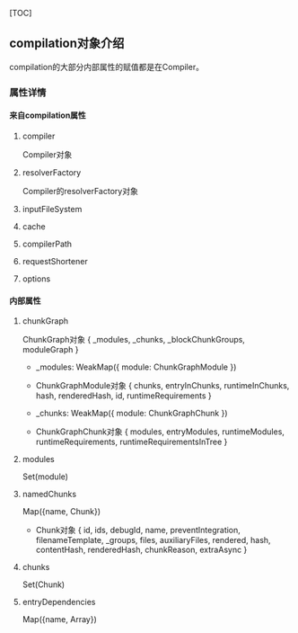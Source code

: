 [TOC]

## compilation对象介绍

compilation的大部分内部属性的赋值都是在Compiler。

### 属性详情

#### 来自compilation属性

1. compiler

    Compiler对象

2. resolverFactory

    Compiler的resolverFactory对象

3. inputFileSystem
4. cache
5. compilerPath
6. requestShortener
7. options

#### 内部属性

1. chunkGraph

    ChunkGraph对象 { _modules, _chunks, _blockChunkGroups, moduleGraph }

    - _modules: WeakMap({ module: ChunkGraphModule })
    - ChunkGraphModule对象 { chunks, entryInChunks, runtimeInChunks, hash, renderedHash, id, runtimeRequirements }

    - _chunks: WeakMap({ module: ChunkGraphChunk })
    - ChunkGraphChunk对象 { modules, entryModules, runtimeModules, runtimeRequirements, runtimeRequirementsInTree }

2. modules

    Set(module)

3. namedChunks

    Map({name, Chunk})

    - Chunk对象 { id, ids, debugId, name, preventIntegration, filenameTemplate, _groups, files, auxiliaryFiles, rendered, hash, contentHash, renderedHash, chunkReason, extraAsync }

4. chunks

    Set(Chunk)

5. entryDependencies

    Map({name, Array})